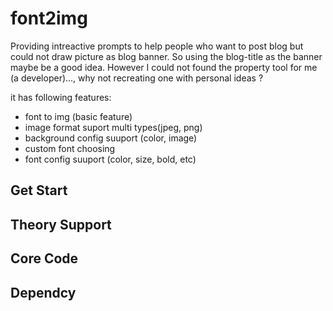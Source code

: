 # font2img

Providing intreactive prompts to help people who want to post blog but could not draw picture as blog banner. So using the blog-title as the banner maybe be a good idea. However I could not found the property tool for me (a developer)..., why not recreating one with personal ideas ?

it has following features:

* font to img (basic feature)
* image format suport multi types(jpeg, png)
* background config suuport (color, image)
* custom font choosing
* font config suuport (color, size, bold, etc)

## Get Start

## Theory Support

## Core Code

## Dependcy